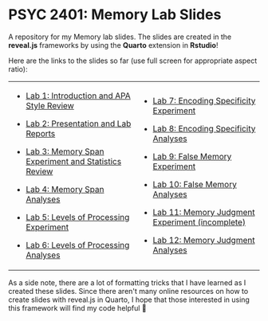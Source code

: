 # PSYC 2401: Memory Lab Slides

A repository for my Memory lab slides. The slides are created in the **reveal.js** frameworks by using the **Quarto** extension in **Rstudio**!

Here are the links to the slides so far (use full screen for appropriate aspect ratio):

<table style="border:0px;">
<td style="border:0px;">   
  
- [Lab 1: Introduction and APA Style Review](https://raw.githack.com/quinix45/PSYC_2401_Memory_Lab_Slides/main/Presentations%20files/Lab%201%20presentation.html#/title-slide)

- [Lab 2: Presentation and Lab Reports](https://raw.githack.com/quinix45/PSYC_2401_Memory_Lab_Slides/main/Presentations%20files/Lab%202%20Presentaiton%20and%20Lab%20Reports.html#/title-slide)

- [Lab 3: Memory Span Experiment and Statistics Review](https://raw.githack.com/quinix45/PSYC_2401_Memory_Lab_Slides/main/Presentations%20files/Lab%203%20Experiment%201%20and%20Statistics%20Review.html#/title-slide)

- [Lab 4: Memory Span Analyses](https://raw.githack.com/quinix45/PSYC_2401_Memory_Lab_Slides/main/Presentations%20files/Lab%204%20Memory%20Span%20Analyses.html#/title-slide)

- [Lab 5: Levels of Processing Experiment](https://raw.githack.com/quinix45/PSYC_2401_Memory_Lab_Slides/main/Presentations%20files/Lab%205%20Levels%20of%20Processing%20Experiment.html#/title-slide)

- [Lab 6: Levels of Processing Analyses](https://raw.githack.com/quinix45/PSYC_2401_Memory_Lab_Slides/main/Presentations%20files/Lab%206%20Levels%20of%20Processing%20Analyses.html#/title-slide)
</td>


<td style="border:0px;">
  
- [Lab 7: Encoding Specificity Experiment](https://raw.githack.com/quinix45/PSYC_2401_Memory_Lab_Slides/main/Presentations%20files/Lab%207%20Encoding%20Specificity%20Experiment.html#/title-slide)

- [Lab 8: Encoding Specificity Analyses](https://raw.githack.com/quinix45/PSYC_2401_Memory_Lab_Slides/main/Presentations%20files/Lab%208%20Encoding%20Specificity%20Analyses.html#/title-slide)

- [Lab 9: False Memory Experiment](https://raw.githack.com/quinix45/PSYC_2401_Memory_Lab_Slides/main/Presentations%20files/Lab%209%20False%20Memory%20Experiment.html#/title-slide)

- [Lab 10: False Memory Analyses](https://raw.githack.com/quinix45/PSYC_2401_Memory_Lab_Slides/main/Presentations%20files/Lab%2010%20False%20Memory%20Analyses.html#/title-slide)

- [Lab 11: Memory Judgment Experiment (incomplete)](https://raw.githack.com/quinix45/PSYC_2401_Memory_Lab_Slides/main/Presentations%20files/Lab%2011%20Memory%20Judgment%20Experiment.html#/title-slide)

- [Lab 12: Memory Judgment Analyses](https://raw.githack.com/quinix45/PSYC_2401_Memory_Lab_Slides/main/Presentations%20files/Lab%2012%20Memory%20Judgment%20Analyses.html#/title-slide)
</td>

</table>

As a side note, there are a lot of formatting tricks that I have learned as I created these slides. Since there aren't many online resources on how to create slides with reveal.js in Quarto, I hope that those interested in using this framework will find my code helpful 🤗
